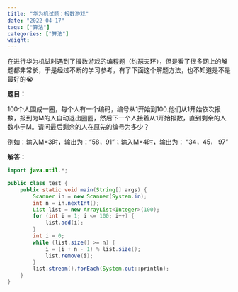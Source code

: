 ```yaml
---
title: "华为机试题：报数游戏"
date: "2022-04-17"
tags: ["算法"]
categories: ["算法"]
weight:
---
```


在进行华为机试时遇到了报数游戏的编程题（约瑟夫环），但是看了很多网上的解题都非常长，于是经过不断的学习参考，有了下面这个解题方法，也不知道是不是最好的😭

**题目：**

100个人围成一圈，每个人有一个编码，编号从1开始到100.他们从1开始依次报数，报到为M的人自动退出圈圈，然后下一个人接着从1开始报数，直到剩余的人数小于M。请问最后剩余的人在原先的编号为多少？

例如：输入M=3时，输出为：“58，91”；输入M=4时，输出为： “34，45， 97”

**解答：**

```java
import java.util.*;

public class test {
    public static void main(String[] args) {
        Scanner in = new Scanner(System.in);
        int n = in.nextInt();
        List list = new ArrayList<Integer>(100);
        for (int i = 1; i <= 100; i++) {
            list.add(i);
        }
        int i = 0;
        while (list.size() >= n) {
            i = (i + n - 1) % list.size();
            list.remove(i);
        }
        list.stream().forEach(System.out::println);
    }
}
```